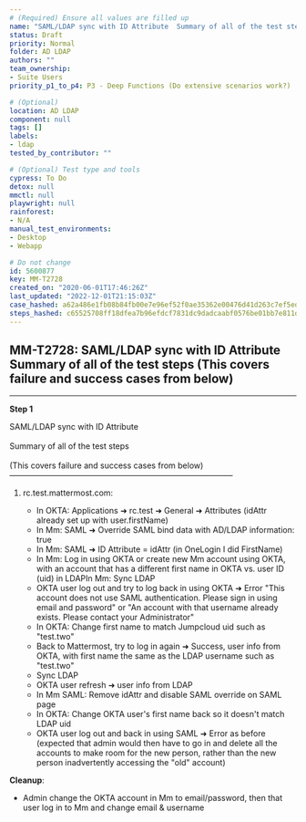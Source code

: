 ```yaml
---
# (Required) Ensure all values are filled up
name: "SAML/LDAP sync with ID Attribute  Summary of all of the test steps  (This covers failure and success cases from below)"
status: Draft
priority: Normal
folder: AD LDAP
authors: ""
team_ownership: 
- Suite Users
priority_p1_to_p4: P3 - Deep Functions (Do extensive scenarios work?)

# (Optional)
location: AD LDAP
component: null
tags: []
labels: 
- ldap
tested_by_contributor: ""

# (Optional) Test type and tools
cypress: To Do
detox: null
mmctl: null
playwright: null
rainforest: 
- N/A
manual_test_environments:
- Desktop
- Webapp

# Do not change
id: 5600877
key: MM-T2728
created_on: "2020-06-01T17:46:26Z"
last_updated: "2022-12-01T21:15:03Z"
case_hashed: a62a486e1fb08b84fb00e7e96ef52f0ae35362e00476d41d263c7ef5ed389bb7278677193e84fbf3460c815d36138261
steps_hashed: c65525708ff18dfea7b96efdcf7831dc9dadcaabf0576be01bb7e811d0ce295d7cbede952f5deb3db6e7fb92f358b5d5
---
```


<!-- (Auto-generated) Based on frontmatter's "key" and "name" -->

## MM-T2728: SAML/LDAP sync with ID Attribute Summary of all of the test steps (This covers failure and success cases from below)

---

**Step 1**

SAML/LDAP sync with ID Attribute\
\
Summary of all of the test steps\
\
(This covers failure and success cases from below)\
————————————————————————————

1. rc.test.mattermost.com:

   - In OKTA: Applications ➜ rc.test ➜ General ➜ Attributes (idAttr already set up with user.firstName)
   - In Mm: SAML ➜ Override SAML bind data with AD/LDAP information: true
   - In Mm: SAML ➜ ID Attribute = idAttr (in OneLogin I did FirstName)
   - In Mm: Log in using OKTA or create new Mm account using OKTA, with an account that has a different first name in OKTA vs. user ID (uid) in LDAPIn Mm: Sync LDAP
   - OKTA user log out and try to log back in using OKTA ➜ Error "This account does not use SAML authentication. Please sign in using email and password" or "An account with that username already exists. Please contact your Administrator"
   - In OKTA: Change first name to match Jumpcloud uid such as "test.two"
   - Back to Mattermost, try to log in again ➜ Success, user info from OKTA, with first name the same as the LDAP username such as "test.two"
   - Sync LDAP
   - OKTA user refresh ➜ user info from LDAP
   - In Mm SAML: Remove idAttr and disable SAML override on SAML page
   - In OKTA: Change OKTA user's first name back so it doesn't match LDAP uid
   - OKTA user log out and back in using SAML ➜ Error as before (expected that admin would then have to go in and delete all the accounts to make room for the new person, rather than the new person inadvertently accessing the "old" account)

**Cleanup**:

- Admin change the OKTA account in Mm to email/password, then that user log in to Mm and change email & username
